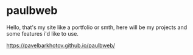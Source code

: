 # paulbweb
Hello, that's my site like a portfolio or smth, here will be my projects and some features i'd like to use.

https://pavelbarkhotov.github.io/paulbweb/
